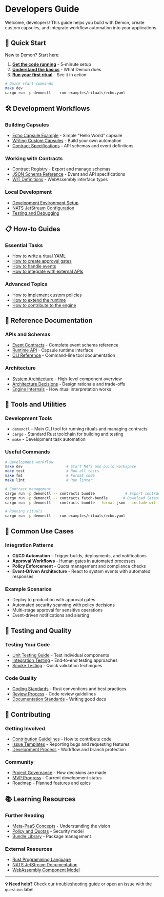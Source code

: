 # Developers Guide

Welcome, developers! This guide helps you build with Demon, create custom capsules, and integrate workflow automation into your applications.

## 🚀 Quick Start

New to Demon? Start here:

1. **[Get the code running](../../README.md#quickstart)** - 5-minute setup
2. **[Understand the basics](../mvp/01-mvp-contract.md)** - What Demon does
3. **[Run your first ritual](../examples/)** - See it in action

```bash
# Quick start commands
make dev
cargo run -p demonctl -- run examples/rituals/echo.yaml
```

## 🛠️ Development Workflows

### Building Capsules
- [Echo Capsule Example](../../capsules/echo/) - Simple "Hello World" capsule
- [Writing Custom Capsules](../examples/) - Build your own automation
- [Contract Specifications](../contracts/) - API schemas and event definitions

### Working with Contracts
- [Contract Registry](../../README.md#contract-registry) - Export and manage schemas
- [JSON Schema Reference](../contracts/) - Event and API specifications
- [WIT Definitions](../contracts/) - WebAssembly interface types

### Local Development
- [Development Environment Setup](../../README.md#self-host-bootstrap)
- [NATS JetStream Configuration](../../docker/dev/)
- [Testing and Debugging](../process/)

## 📋 How-to Guides

### Essential Tasks
- [How to write a ritual YAML](../../examples/rituals/README.md)
- [How to create approval gates](../contracts/)
- [How to handle events](../contracts/)
- [How to integrate with external APIs](../examples/)

### Advanced Topics
- [How to implement custom policies](../examples/)
- [How to extend the runtime](../../runtime/)
- [How to contribute to the engine](../../engine/)

## 📖 Reference Documentation

### APIs and Schemas
- [Event Contracts](../contracts/) - Complete event schema reference
- [Runtime API](../../runtime/) - Capsule runtime interface
- [CLI Reference](../../demonctl/) - Command-line tool documentation

### Architecture
- [System Architecture](../../README.md#layout) - High-level component overview
- [Architecture Decisions](../adr/) - Design rationale and trade-offs
- [Engine Internals](../../engine/) - How ritual interpretation works

## 🔧 Tools and Utilities

### Development Tools
- `demonctl` - Main CLI tool for running rituals and managing contracts
- `cargo` - Standard Rust toolchain for building and testing
- `make` - Development task automation

### Useful Commands
```bash
# Development workflow
make dev                    # Start NATS and build workspace
make test                   # Run all tests
make fmt                    # Format code
make lint                   # Run linter

# Contract management
cargo run -p demonctl -- contracts bundle              # Export contracts
cargo run -p demonctl -- contracts fetch-bundle       # Download latest
cargo run -p demonctl -- contracts bundle --format json --include-wit

# Running rituals
cargo run -p demonctl -- run examples/rituals/echo.yaml
```

## 🎯 Common Use Cases

### Integration Patterns
- **CI/CD Automation** - Trigger builds, deployments, and notifications
- **Approval Workflows** - Human gates in automated processes
- **Policy Enforcement** - Quota management and compliance checks
- **Event-Driven Architecture** - React to system events with automated responses

### Example Scenarios
- Deploy to production with approval gates
- Automated security scanning with policy decisions
- Multi-stage approval for sensitive operations
- Event-driven notifications and alerting

## 🧪 Testing and Quality

### Testing Your Code
- [Unit Testing Guide](../process/) - Test individual components
- [Integration Testing](../qa/) - End-to-end testing approaches
- [Smoke Testing](../qa/) - Quick validation techniques

### Code Quality
- [Coding Standards](../process/) - Rust conventions and best practices
- [Review Process](../process/) - Code review guidelines
- [Documentation Standards](../process/DOC_STANDARDS.md) - Writing good docs

## 🤝 Contributing

### Getting Involved
- [Contribution Guidelines](../process/) - How to contribute code
- [Issue Templates](../../.github/) - Reporting bugs and requesting features
- [Development Process](../process/) - Workflow and branch protection

### Community
- [Project Governance](../governance/) - How decisions are made
- [MVP Progress](../mvp/) - Current development status
- [Roadmap](../mvp/02-epics.md) - Planned features and epics

## 📚 Learning Resources

### Further Reading
- [Meta-PaaS Concepts](../adr/ADR-0001-meta-paas-scope.md) - Understanding the vision
- [Policy and Quotas](../adr/ADR-0003-wards-policy-and-approvals.md) - Security model
- [Bundle Library](../adr/ADR-0007-bundle-library-and-provenance.md) - Package management

### External Resources
- [Rust Programming Language](https://doc.rust-lang.org/book/)
- [NATS JetStream Documentation](https://docs.nats.io/jetstream)
- [WebAssembly Component Model](https://component-model.bytecodealliance.org/)

---

**💡 Need help?** Check our [troubleshooting guide](../ops/) or open an issue with the `question` label.
